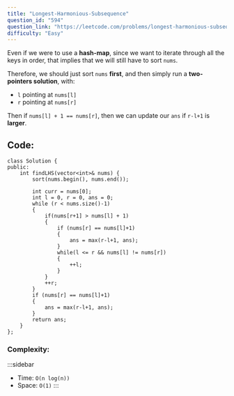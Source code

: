 ```yaml
---
title: "Longest-Harmonious-Subsequence"
question_id: "594"
question_link: "https://leetcode.com/problems/longest-harmonious-subsequence/"
difficulty: "Easy"
---
```


Even if we were to use a **hash-map**, 
since we want to iterate through all the keys in order,
that implies that we will still have to sort `nums`.

Therefore, we should just sort `nums` **first**,
and then simply run a **two-pointers solution**, with:

- `l` pointing at `nums[l]`
- `r` pointing at `nums[r]`

Then if `nums[l] + 1 == nums[r]`,
then we can update our `ans` if `r-l+1` is **larger**.

## Code<span>:</span>

```{.cpp}
class Solution {
public:
    int findLHS(vector<int>& nums) {
        sort(nums.begin(), nums.end());

        int curr = nums[0];
        int l = 0, r = 0, ans = 0;
        while (r < nums.size()-1) 
        {
            if(nums[r+1] > nums[l] + 1)
            {
                if (nums[r] == nums[l]+1) 
                {
                    ans = max(r-l+1, ans);
                }
                while(l <= r && nums[l] != nums[r]) 
                {
                    ++l;
                }
            }
            ++r;
        }
        if (nums[r] == nums[l]+1) 
        {
            ans = max(r-l+1, ans);
        }
        return ans;
    }
};
```

### Complexity<span>:</span>

:::sidebar
- Time: `O(n log(n))`
- Space: `O(1)`
:::

